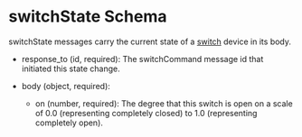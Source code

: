 # switchState Schema

switchState messages carry the current state of a [switch](switch.md) device in its body.

* response_to (id, required): The switchCommand message id that initiated this state change.

* body (object, required):
	* on (number, required): The degree that this switch is open on a scale of 0.0 (representing completely closed) to 1.0 (representing completely open).